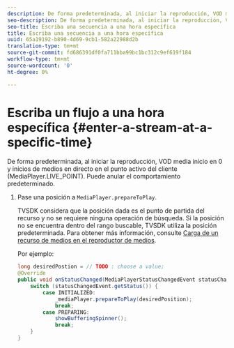 ```yaml
---
description: De forma predeterminada, al iniciar la reproducción, VOD media inicio en 0 y inicios de medios en directo en el punto activo del cliente (MediaPlayer.LIVE_POINT). Puede anular el comportamiento predeterminado.
seo-description: De forma predeterminada, al iniciar la reproducción, VOD media inicio en 0 y inicios de medios en directo en el punto activo del cliente (MediaPlayer.LIVE_POINT). Puede anular el comportamiento predeterminado.
seo-title: Escriba una secuencia a una hora específica
title: Escriba una secuencia a una hora específica
uuid: 65a19192-b890-4d69-9cb1-582a22988d2b
translation-type: tm+mt
source-git-commit: fd686391df0fa711bba99bc1bc312c9ef619f184
workflow-type: tm+mt
source-wordcount: '0'
ht-degree: 0%

---
```



# Escriba un flujo a una hora específica {#enter-a-stream-at-a-specific-time}

De forma predeterminada, al iniciar la reproducción, VOD media inicio en 0 y inicios de medios en directo en el punto activo del cliente (MediaPlayer.LIVE_POINT). Puede anular el comportamiento predeterminado.

1. Pase una posición a `MediaPlayer.prepareToPlay`.

   TVSDK considera que la posición dada es el punto de partida del recurso y no se requiere ninguna operación de búsqueda. Si la posición no se encuentra dentro del rango buscable, TVSDK utiliza la posición predeterminada. Para obtener más información, consulte [Carga de un recurso de medios en el reproductor de medios](../../../tvsdk-2.7-for-android/content-playback-options/mediaplayer-initialize-for-video/t-psdk-android-2.7-media-resource-load.md).

   Por ejemplo:

   ```java
   long desiredPostion = // TODO : choose a value; 
   @Override 
   public void onStatusChanged(MediaPlayerStatusChangedEvent statusChangedEvent) {   
       switch (statusChangedEvent.getStatus()) { 
           case INITIALIZED: 
               _mediaPlayer.prepareToPlay(desiredPosition); 
               break; 
           case PREPARING: 
               showBufferingSpinner(); 
               break; 
       } 
   }
   ```

